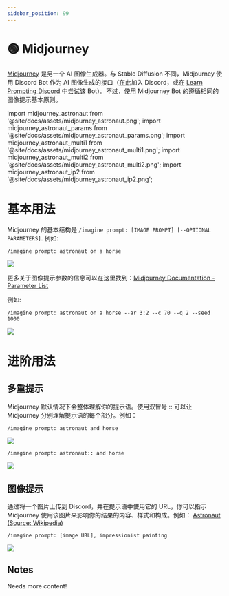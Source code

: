 ```yaml
---
sidebar_position: 99
---
```

# 🟢 Midjourney

[Midjourney](https://www.midjourney.com) 是另一个 AI 图像生成器。与 Stable Diffusion 不同，Midjourney 使用 Discord Bot 作为 AI 图像生成的接口（[在此](https://discord.gg/midjourney)加入 Discord，或在 [Learn Prompting Discord](http://learnprompting.org/discord) 中尝试该 Bot）。不过，使用 Midjourney Bot 的遵循相同的图像提示基本原则。

import midjourney_astronaut from '@site/docs/assets/midjourney_astronaut.png';
import midjourney_astronaut_params from '@site/docs/assets/midjourney_astronaut_params.png';
import midjourney_astronaut_multi1 from '@site/docs/assets/midjourney_astronaut_multi1.png';
import midjourney_astronaut_multi2 from '@site/docs/assets/midjourney_astronaut_multi2.png';
import midjourney_astronaut_ip2 from '@site/docs/assets/midjourney_astronaut_ip2.png';


# 基本用法

Midjourney 的基本结构是 `/imagine prompt: [IMAGE PROMPT] [--OPTIONAL PARAMETERS]`. 例如:

```text
/imagine prompt: astronaut on a horse
```

<div style={{textAlign: 'center'}}>
  <img src={midjourney_astronaut} style={{width: "750px"}} />
</div>

更多关于图像提示参数的信息可以在这里找到：[Midjourney Documentation - Parameter List](https://docs.midjourney.com/docs/parameter-list)

例如:

```text
/imagine prompt: astronaut on a horse --ar 3:2 --c 70 --q 2 --seed 1000 
```

<div style={{textAlign: 'center'}}>
  <img src={midjourney_astronaut_params} style={{width: "750px"}} />
</div>

# 进阶用法
## 多重提示
Midjourney 默认情况下会整体理解你的提示语。使用双冒号 :: 可以让 Midjourney 分别理解提示语的每个部分。例如：
```text
/imagine prompt: astronaut and horse
```
<div style={{textAlign: 'center'}}>
  <img src={midjourney_astronaut_multi1} style={{width: "750px"}} />
</div>

```text
/imagine prompt: astronaut:: and horse
```
<div style={{textAlign: 'center'}}>
  <img src={midjourney_astronaut_multi2} style={{width: "750px"}} />
</div>


## 图像提示
通过将一个图片上传到 Discord，并在提示语中使用它的 URL，你可以指示 Midjourney 使用该图片来影响你的结果的内容、样式和构成。例如：
[Astronaut (Source: Wikipedia)](https://en.wikipedia.org/wiki/Astronaut#/media/File:STS41B-35-1613_-_Bruce_McCandless_II_during_EVA_(Retouched).jpg)

```text
/imagine prompt: [image URL], impressionist painting
```
<div style={{textAlign: 'center'}}>
  <img src={midjourney_astronaut_ip2} style={{width: "750px"}} />
</div>

## Notes

Needs more content!